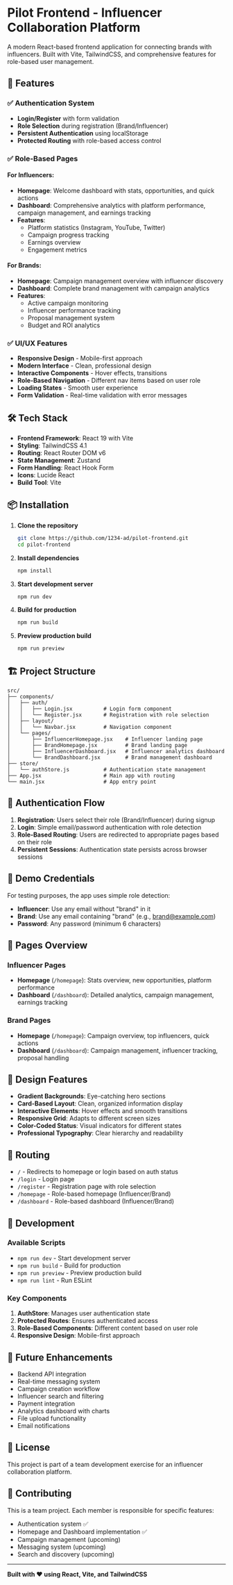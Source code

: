# Pilot Frontend - Influencer Collaboration Platform

A modern React-based frontend application for connecting brands with influencers. Built with Vite, TailwindCSS, and comprehensive features for role-based user management.

## 🚀 Features

### ✅ Authentication System
- **Login/Register** with form validation
- **Role Selection** during registration (Brand/Influencer)
- **Persistent Authentication** using localStorage
- **Protected Routing** with role-based access control

### ✅ Role-Based Pages

#### For Influencers:
- **Homepage**: Welcome dashboard with stats, opportunities, and quick actions
- **Dashboard**: Comprehensive analytics with platform performance, campaign management, and earnings tracking
- **Features**: 
  - Platform statistics (Instagram, YouTube, Twitter)
  - Campaign progress tracking
  - Earnings overview
  - Engagement metrics

#### For Brands:
- **Homepage**: Campaign management overview with influencer discovery
- **Dashboard**: Complete brand management with campaign analytics
- **Features**:
  - Active campaign monitoring
  - Influencer performance tracking
  - Proposal management system
  - Budget and ROI analytics

### ✅ UI/UX Features
- **Responsive Design** - Mobile-first approach
- **Modern Interface** - Clean, professional design
- **Interactive Components** - Hover effects, transitions
- **Role-Based Navigation** - Different nav items based on user role
- **Loading States** - Smooth user experience
- **Form Validation** - Real-time validation with error messages

## 🛠 Tech Stack

- **Frontend Framework**: React 19 with Vite
- **Styling**: TailwindCSS 4.1
- **Routing**: React Router DOM v6
- **State Management**: Zustand
- **Form Handling**: React Hook Form
- **Icons**: Lucide React
- **Build Tool**: Vite

## 📦 Installation

1. **Clone the repository**
   ```bash
   git clone https://github.com/1234-ad/pilot-frontend.git
   cd pilot-frontend
   ```

2. **Install dependencies**
   ```bash
   npm install
   ```

3. **Start development server**
   ```bash
   npm run dev
   ```

4. **Build for production**
   ```bash
   npm run build
   ```

5. **Preview production build**
   ```bash
   npm run preview
   ```

## 🏗 Project Structure

```
src/
├── components/
│   ├── auth/
│   │   ├── Login.jsx          # Login form component
│   │   └── Register.jsx       # Registration with role selection
│   ├── layout/
│   │   └── Navbar.jsx         # Navigation component
│   └── pages/
│       ├── InfluencerHomepage.jsx    # Influencer landing page
│       ├── BrandHomepage.jsx         # Brand landing page
│       ├── InfluencerDashboard.jsx   # Influencer analytics dashboard
│       └── BrandDashboard.jsx        # Brand management dashboard
├── store/
│   └── authStore.js           # Authentication state management
├── App.jsx                    # Main app with routing
└── main.jsx                   # App entry point
```

## 🔐 Authentication Flow

1. **Registration**: Users select their role (Brand/Influencer) during signup
2. **Login**: Simple email/password authentication with role detection
3. **Role-Based Routing**: Users are redirected to appropriate pages based on their role
4. **Persistent Sessions**: Authentication state persists across browser sessions

## 🎯 Demo Credentials

For testing purposes, the app uses simple role detection:
- **Influencer**: Use any email without "brand" in it
- **Brand**: Use any email containing "brand" (e.g., brand@example.com)
- **Password**: Any password (minimum 6 characters)

## 📱 Pages Overview

### Influencer Pages
- **Homepage** (`/homepage`): Stats overview, new opportunities, platform performance
- **Dashboard** (`/dashboard`): Detailed analytics, campaign management, earnings tracking

### Brand Pages  
- **Homepage** (`/homepage`): Campaign overview, top influencers, quick actions
- **Dashboard** (`/dashboard`): Campaign management, influencer tracking, proposal handling

## 🎨 Design Features

- **Gradient Backgrounds**: Eye-catching hero sections
- **Card-Based Layout**: Clean, organized information display
- **Interactive Elements**: Hover effects and smooth transitions
- **Responsive Grid**: Adapts to different screen sizes
- **Color-Coded Status**: Visual indicators for different states
- **Professional Typography**: Clear hierarchy and readability

## 🚦 Routing

- `/` - Redirects to homepage or login based on auth status
- `/login` - Login page
- `/register` - Registration page with role selection
- `/homepage` - Role-based homepage (Influencer/Brand)
- `/dashboard` - Role-based dashboard (Influencer/Brand)

## 🔧 Development

### Available Scripts

- `npm run dev` - Start development server
- `npm run build` - Build for production
- `npm run preview` - Preview production build
- `npm run lint` - Run ESLint

### Key Components

1. **AuthStore**: Manages user authentication state
2. **Protected Routes**: Ensures authenticated access
3. **Role-Based Components**: Different content based on user role
4. **Responsive Design**: Mobile-first approach

## 🎯 Future Enhancements

- Backend API integration
- Real-time messaging system
- Campaign creation workflow
- Influencer search and filtering
- Payment integration
- Analytics dashboard with charts
- File upload functionality
- Email notifications

## 📄 License

This project is part of a team development exercise for an influencer collaboration platform.

## 🤝 Contributing

This is a team project. Each member is responsible for specific features:
- Authentication system ✅
- Homepage and Dashboard implementation ✅
- Campaign management (upcoming)
- Messaging system (upcoming)
- Search and discovery (upcoming)

---

**Built with ❤️ using React, Vite, and TailwindCSS**